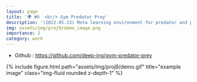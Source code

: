 ```yaml
---
layout: page
title: '🌍 #9  <br/> Gym Predator Prey'
description: '(2022.05.13) Meta learning environment for predator and prey'
img: assets/img/proj9/demo_image.png
importance: 2
category: work
---
```


* Github : https://github.com/deep-ing/gym-predator-prey


<div class="row">
    <div class="col-sm mt-3 mt-md-0">
        {% include figure.html path="assets/img/proj9/demo.gif" title="example image" class="img-fluid rounded z-depth-1" %}
    </div>

</div>

